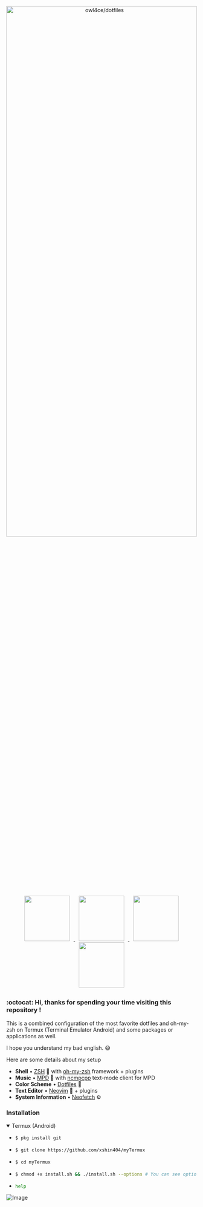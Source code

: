 <p align="center">
  <a name="top" href="#octocat-hi-there-thanks-for-visiting-">
     <img alt="owl4ce/dotfiles" height="60%" width="100%" src="https://i.ibb.co/CHhrkD2/window-2021-01-24-09-47-39-removebg-preview.png"/>
  </a>
</p>

<p align="center">
  <a href="#rice_scene--setup">
    <img width="120px" style="padding: 0 10px;" src="https://i.ibb.co/qk3nSfh/install.png"/>
  </a>
  <a href="#">
    <img width="120px" style="padding: 0 10px;" src="https://i.ibb.co/xmdtYT8/packages.png"/>
  </a>
  <a href="#">
    <img width="120px" style="padding: 0 10px;" src="https://i.ibb.co/qJ6BrwX/themes.png"/>
  </a>
  <a href="#memo--notes">
    <img width="120px" style="padding: 0 10px;" src="https://i.ibb.co/tHzTR8D/music.png"/>
  </a>
</p>

##  
### :octocat: Hi, thanks for spending your time visiting this repository ! <img alt="" align="right" src="https://badges.pufler.dev/visits/xshin404/myTermux?style=flat-square&label=&color=04f8d5&logo=GitHub&logoColor=white&labelColor=373e4d"/>

This is a combined configuration of the most favorite dotfiles and oh-my-zsh on Termux (Terminal Emulator Android) and some packages or applications as well.

I hope you understand my bad english. :sweat_smile:

Here are some details about my setup
- **Shell**                        • [ZSH](https://wiki.archlinux.org/index.php/zsh) :shell: with [oh-my-zsh](https://github.com/ohmyzsh/ohmyzsh) framework + plugins
- **Music**                        • [MPD](https://wiki.archlinux.org/index.php/Music_Player_Daemon) :musical_note: with [ncmpcpp](https://wiki.archlinux.org/index.php/ncmpcpp) text-mode client for MPD
- **Color Scheme**                 • [Dotfiles](https://github.com/owl4ce/dotfiles/) :art:
- **Text Editor**                  • [Neovim](https://neovim.io/charter/) :ledger: + plugins
- **System Information**           • [Neofetch](https://github.com/dylanaraps/neofetch/wiki) :gear:

### Installation

  <details open>
  <summary>Termux (Android)</summary>
  
  - ```bash
    $ pkg install git


  - ```bash
    $ git clone https://github.com/xshin404/myTermux


  - ```bash
    $ cd myTermux


  - ```bash
    $ chmod +x install.sh && ./install.sh --options # You can see options with ./install.sh -h or --help


  - ```bash
    help

  ![Image](/assets/help/help.png)


